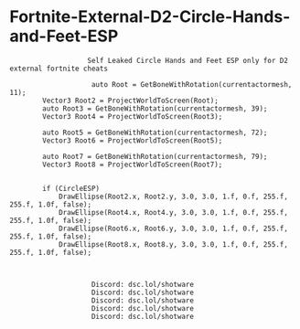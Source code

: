 # Fortnite-External-D2-Circle-Hands-and-Feet-ESP


                       Self Leaked Circle Hands and Feet ESP only for D2 external fortnite cheats
                   
                        auto Root = GetBoneWithRotation(currentactormesh, 11);
			Vector3 Root2 = ProjectWorldToScreen(Root);
			auto Root3 = GetBoneWithRotation(currentactormesh, 39);
			Vector3 Root4 = ProjectWorldToScreen(Root3);

			auto Root5 = GetBoneWithRotation(currentactormesh, 72);
			Vector3 Root6 = ProjectWorldToScreen(Root5);

			auto Root7 = GetBoneWithRotation(currentactormesh, 79);
			Vector3 Root8 = ProjectWorldToScreen(Root7);


			if (CircleESP)
				DrawEllipse(Root2.x, Root2.y, 3.0, 3.0, 1.f, 0.f, 255.f, 255.f, 1.0f, false);
				DrawEllipse(Root4.x, Root4.y, 3.0, 3.0, 1.f, 0.f, 255.f, 255.f, 1.0f, false);
				DrawEllipse(Root6.x, Root6.y, 3.0, 3.0, 1.f, 0.f, 255.f, 255.f, 1.0f, false);
				DrawEllipse(Root8.x, Root8.y, 3.0, 3.0, 1.f, 0.f, 255.f, 255.f, 1.0f, false);



                        Discord: dsc.lol/shotware
                        Discord: dsc.lol/shotware
                        Discord: dsc.lol/shotware
                        Discord: dsc.lol/shotware
                        Discord: dsc.lol/shotware
